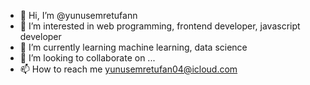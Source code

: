 - 👋 Hi, I’m @yunusemretufann
- 👀 I’m interested in web programming, frontend developer, javascript developer
- 🌱 I’m currently learning machine learning, data science
- 💞️ I’m looking to collaborate on ...
- 📫 How to reach me yunusemretufan04@icloud.com

<!---
yunusemretufann/yunusemretufann is a ✨ special ✨ repository because its `README.md` (this file) appears on your GitHub profile.
You can click the Preview link to take a look at your changes.
--->
